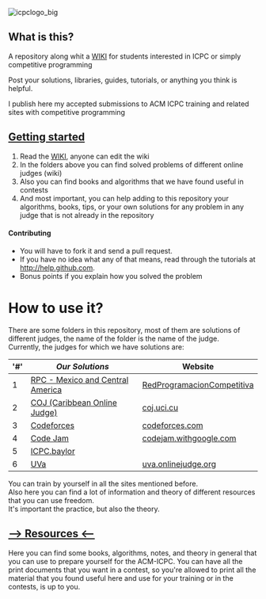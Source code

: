 ![icpclogo_big](https://user-images.githubusercontent.com/28017456/37076648-2e50c626-219d-11e8-8695-cb8cc376f806.png)

## What is this?
A repository along whit a [WIKI](https://github.com/Franco1010/ACM-ICPC/wiki) for students interested in ICPC or simply competitive programming

Post your solutions, libraries, guides, tutorials, or anything you think is helpful.

I publish here my accepted submissions to ACM ICPC training and related sites with competitive programming

## [Getting started](https://github.com/Franco1010/ACM-ICPC/wiki/Fundamental-Concepts)

 1. Read the [WIKI](https://github.com/Franco1010/ACM-ICPC/wiki), anyone can edit the wiki
 2. In the folders above you can find solved problems of different online judges (wiki)
 3. Also you can find books and algorithms that we have found useful in contests
 4. And most important, you can help adding to this repository your algorithms, books, tips, or your own solutions for any problem in any judge that is not already in the repository

#### Contributing
- You will have to fork it and send a pull request.
- If you have no idea what any of that means, read through the tutorials at http://help.github.com.
- Bonus points if you explain how you solved the problem  

# How to use it?
There are some folders in this repository, most of them are solutions of different judges, the name of the folder is the name of the judge.  
Currently, the judges for which we have solutions are:  

'#' | ***Our Solutions*** | Website  
---|---|---
1 | [RPC - Mexico and Central America](https://github.com/Franco1010/ACM-ICPC/tree/master/ACM-ICPC/RPC) | [RedProgramacionCompetitiva](http://redprogramacioncompetitiva.com)
2 | [COJ (Caribbean Online Judge)](https://github.com/Franco1010/ACM-ICPC/tree/master/coj.uci.cu) | [coj.uci.cu](http://coj.uci.cu)
3 | [Codeforces]() | [codeforces.com](http://codeforces.com)
4 | [Code Jam](https://github.com/Franco1010/ACM-ICPC/tree/master/code%20jam/2018/Qualification%20Round) | [codejam.withgoogle.com](https://codejam.withgoogle.com/codejam/)
5 | [ICPC.baylor](https://github.com/Franco1010/ACM-ICPC/tree/master/icpc.baylor) | []()
6 | [UVa]() | [uva.onlinejudge.org](https://uva.onlinejudge.org)


You can train by yourself in all the sites mentioned before.  
Also here you can find a lot of information and theory of different resources that you can use freedom.  
It's important the practice, but also the theory.

## [--> Resources <--](https://github.com/Franco1010/ACM-ICPC/tree/master/Resources)
Here you can find some books, algorithms, notes, and theory in general that you can use to prepare yourself for the ACM-ICPC. You can have all the print documents that you want in a contest, so you're allowed to print all the material that you found useful here and use for your training or in the contests, is up to you.
